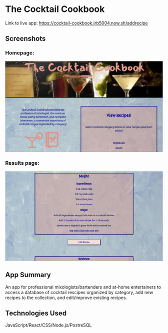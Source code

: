 # The Cocktail Cookbook
Link to live app: https://cocktail-cookbook.jrb5004.now.sh/addrecipe

## Screenshots

### Homepage:
![homepage](src/Images/homescreenshot.PNG)

### Results page:
![recipe page](src/Images/recipescreenshot.PNG)

## App Summary
An app for professional mixologists/bartenders and at-home entertainers to access a database of cocktail rescipes organized by category, add new recipes to the collection, and edit/improve existing recipes.

## Technologies Used
JavaScript/React/CSS/Node.js/PostreSQL

